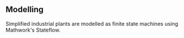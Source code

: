 ## Modelling
Simplified industrial plants are modelled as finite state machines using Mathwork's Stateflow.